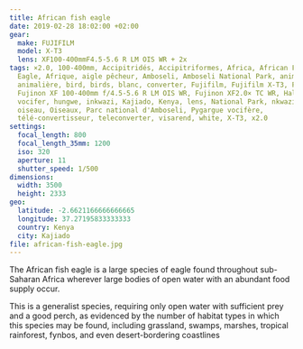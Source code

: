```yaml
---
title: African fish eagle
date: 2019-02-28 18:02:00 +02:00
gear:
  make: FUJIFILM
  model: X-T3
  lens: XF100-400mmF4.5-5.6 R LM OIS WR + 2x
tags: ×2.0, 100-400mm, Accipitridés, Accipitriformes, Africa, African Fish
  Eagle, Afrique, aigle pêcheur, Amboseli, Amboseli National Park, animal,
  animalière, bird, birds, blanc, converter, Fujifilm, Fujifilm X-T3, Fujinon,
  Fujinon XF 100-400mm f/4.5-5.6 R LM OIS WR, Fujinon XF2.0× TC WR, Haliaeetus
  vocifer, hungwe, inkwazi, Kajiado, Kenya, lens, National Park, nkwazi, ntšhu,
  oiseau, Oiseaux, Parc national d'Amboseli, Pygargue vocifère,
  télé-convertisseur, teleconverter, visarend, white, X-T3, x2.0
settings:
  focal_length: 800
  focal_length_35mm: 1200
  iso: 320
  aperture: 11
  shutter_speed: 1/500
dimensions:
  width: 3500
  height: 2333
geo:
  latitude: -2.6621166666666665
  longitude: 37.27195833333333
  country: Kenya
  city: Kajiado
file: african-fish-eagle.jpg
---
```


The African fish eagle is a large species of eagle found throughout sub-Saharan Africa wherever large bodies of open water with an abundant food supply occur.

This is a generalist species, requiring only open water with sufficient prey and a good perch, as evidenced by the number of habitat types in which this species may be found, including grassland, swamps, marshes, tropical rainforest, fynbos, and even desert-bordering coastlines
